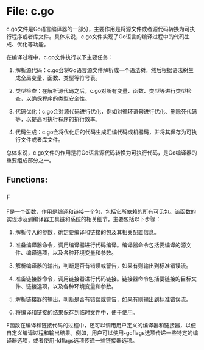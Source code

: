 # File: c.go

c.go文件是Go语言编译器的一部分，主要作用是将源文件或者源代码转换为可执行程序或者库文件。具体来说，c.go文件实现了Go语言的编译过程中的代码生成、优化等功能。

在编译过程中，c.go文件执行以下主要任务：

1. 解析源代码：c.go会将Go语言源文件解析成一个语法树，然后根据语法树生成全局变量、函数、类型等符号表。

2. 类型检查：在解析源代码之后，c.go对所有变量、函数、类型等进行类型检查，以确保程序的类型安全性。

3. 代码优化：c.go会对源代码进行优化，例如对循环语句进行优化、删除死代码等，以提高可执行程序的执行效率。

4. 代码生成：c.go会将优化后的代码生成汇编代码或机器码，并将其保存为可执行文件或者库文件。

总体来说，c.go文件的作用是将Go语言源代码转换为可执行代码，是Go编译器的重要组成部分之一。

## Functions:

### F

F是一个函数，作用是编译和链接一个包，包括它所依赖的所有可见包。该函数的实现涉及到编译器工具链和系统的相关细节，主要包括以下步骤：

1. 解析传入的参数，确定要编译和链接的包及其相关配置信息。

2. 准备编译器命令，调用编译器进行代码编译。编译器命令包括要编译的源文件、编译选项，以及各种环境变量和参数。

3. 解析编译器的输出，判断是否有错误或警告，如果有则输出到标准错误流。

4. 准备链接器命令，调用链接器进行代码链接。链接器命令包括要链接的目标文件、链接选项，以及各种环境变量和参数。

5. 解析链接器的输出，判断是否有错误或警告，如果有则输出到标准错误流。

6. 将编译和链接的结果保存到临时文件中，便于使用。

F函数在编译和链接代码的过程中，还可以调用用户定义的编译器和链接器，以便自定义编译过程和输出结果。例如，用户可以使用-gcflags选项传递一些特定的编译器选项，或者使用-ldflags选项传递一些链接器选项。




